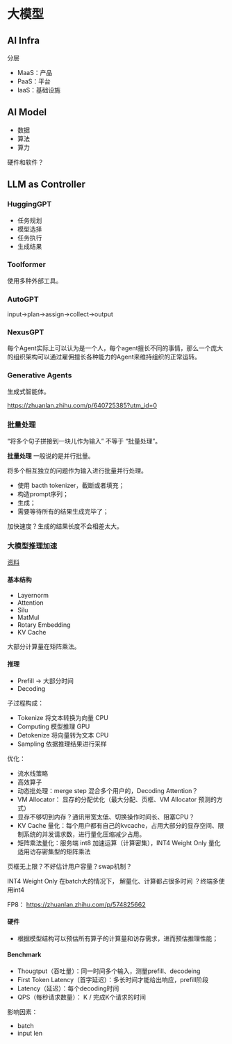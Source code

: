 # 大模型

## AI Infra

分层
- MaaS：产品
- PaaS：平台
- IaaS：基础设施

## AI Model
- 数据
- 算法
- 算力

硬件和软件？

## LLM as Controller

### HuggingGPT
- 任务规划
- 模型选择
- 任务执行
- 生成结果

### Toolformer

使用多种外部工具。

### AutoGPT

input->plan->assign->collect->output

### NexusGPT

每个Agent实际上可以认为是一个人，每个agent擅长不同的事情，那么一个庞大的组织架构可以通过雇佣擅长各种能力的Agent来维持组织的正常运转。

### Generative Agents

生成式智能体。

https://zhuanlan.zhihu.com/p/640725385?utm_id=0



###  批量处理
“将多个句子拼接到一块儿作为输入” 不等于 “批量处理”。

**批量处理** 一般说的是并行批量。

将多个相互独立的问题作为输入进行批量并行处理。

- 使用 bacth tokenizer，截断或者填充；
- 构造prompt序列；
- 生成；
- 需要等待所有的结果生成完毕了；

加快速度？生成的结果长度不会相差太大。


### 大模型推理加速

[资料](https://pan.baidu.com/s/1hKlrHYe0BviQUopY3hUJ1g?pwd=3mv8)

#### 基本结构
- Layernorm
- Attention
- Silu
- MatMul
- Rotary Embedding
- KV Cache

大部分计算量在矩阵乘法。

#### 推理
- Prefill -> 大部分时间
- Decoding

子过程构成：
- Tokenize 将文本转换为向量 CPU
- Computing 模型推理 GPU
- Detokenize 将向量转为文本 CPU
- Sampling 依据推理结果进行采样

优化：
- 流水线策略
- 高效算子
- 动态批处理：merge step 混合多个用户的，Decoding Attention？
- VM Allocator： 显存的分配优化（最大分配、页框、VM Allocator 预测的方式）
- 显存不够切到内存？通讯带宽太低、切换操作时间长、阻塞CPU？
- KV Cache 量化：每个用户都有自己的kvcache，占用大部分的显存空间、限制系统的并发请求数，进行量化压缩减少占用。 
- 矩阵乘法量化：服务端 int8 加速运算（计算密集），INT4 Weight Only 量化适用访存密集型的矩阵乘法

页框无上限？不好估计用户容量？swap机制？

INT4 Weight Only 在batch大的情况下，  解量化、计算都占很多时间 ？终端多使用int4

FP8： https://zhuanlan.zhihu.com/p/574825662


#### 硬件
- 根据模型结构可以预估所有算子的计算量和访存需求，进而预估推理性能；

  

#### Benchmark
- Thougtput（吞吐量）：同一时间多个输入，测量prefill、decodeing
- First Token Latency（首字延迟）：多长时间才能给出响应，prefill阶段
- Latency（延迟）：每个decoding时间
- QPS（每秒请求数量）： K / 完成K个请求的时间
  

影响因素：
- batch
- input len

